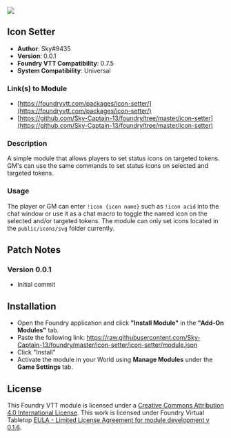 ![](https://img.shields.io/badge/Foundry-v0.7.5-informational)

## Icon Setter

* **Author**: Sky#9435
* **Version**: 0.0.1
* **Foundry VTT Compatibility**: 0.7.5
* **System Compatibility**: Universal

### Link(s) to Module
* [https://foundryvtt.com/packages/icon-setter/](https://foundryvtt.com/packages/icon-setter/)
* [https://github.com/Sky-Captain-13/foundry/tree/master/icon-setter](https://github.com/Sky-Captain-13/foundry/tree/master/icon-setter)

### Description
A simple module that allows players to set status icons on targeted tokens. GM's can use the same commands to set status icons on selected and targeted tokens.

### Usage
The player or GM can enter `!icon {icon name}` such as `!icon acid` into the chat window or use it as a chat macro to toggle the named icon on the selected and/or targeted tokens. The module can only set icons located in the `public/icons/svg` folder currently. 

## Patch Notes
### Version 0.0.1
* Initial commit

## Installation
* Open the Foundry application and click **"Install Module"** in the **"Add-On Modules"** tab.
* Paste the following link: https://raw.githubusercontent.com/Sky-Captain-13/foundry/master/icon-setter/icon-setter/module.json
* Click "Install"
* Activate the module in your World using **Manage Modules** under the **Game Settings** tab.

## License
This Foundry VTT module is licensed under a [Creative Commons Attribution 4.0 International License](http://creativecommons.org/licenses/by/4.0/).
This work is licensed under Foundry Virtual Tabletop [EULA - Limited License Agreement for module development v 0.1.6](http://foundryvtt.com/pages/license.html).
